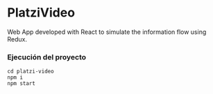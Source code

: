 # PlatziVideo
Web App developed with React to simulate the information flow using Redux.

### Ejecución del proyecto
```
cd platzi-video
npm i
npm start
```
